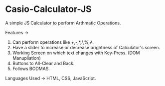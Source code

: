 # Casio-Calculator-JS

A simple JS Calculator to perform Arthmatic Operations.

Features ->
1) Can perform operations like +,-,*,/,%,√.
2) Have a slider to increase or decrease brightness of Calculator's screen.
3) Working Screen on which text changes with Key-Press. (DOM Manupliation)
4) Buttons to All-Clear and Back.
5) Follows BODMAS.

Languages Used -> HTML, CSS, JavaScript.
